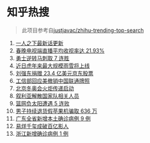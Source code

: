 # 知乎热搜

> 此项目参考自[justjavac/zhihu-trending-top-search](https://github.com/justjavac/zhihu-trending-top-search/blob/main/utils.ts)

<!-- BEGIN -->
  <!-- 最后更新时间:Thu Feb 03 2022 23:09:22 GMT+0000 (Coordinated Universal Time) -->
  1. [一人之下最新话更新](https://www.zhihu.com/search?q=一人之下)
1. [春晚电视端直播平均收视率达 21.93%](https://www.zhihu.com/search?q=春晚收视率)
1. [勇士逆转马刺取 7 连胜](https://www.zhihu.com/search?q=勇士)
1. [近日虎年来最大规模雨雪将上线](https://www.zhihu.com/search?q=虎年最大规模雨雪将上线)
1. [刘强东捐赠 23.4 亿美元京东股票](https://www.zhihu.com/search?q=刘强东捐赠股票)
1. [工信部回应美撤销中国联通牌照](https://www.zhihu.com/search?q=工信部回应美撤销中国联通牌照)
1. [北京冬奥会火炬传递启动](https://www.zhihu.com/search?q=冬奥会火炬传递)
1. [叙利亚解散国家队相关人员](https://www.zhihu.com/search?q=叙利亚世界杯)
1. [篮网负太阳遭遇 5 连败](https://www.zhihu.com/search?q=篮网)
1. [男子持续退货假苹果机骗取 636 万](https://www.zhihu.com/search?q=男子靠退货假苹果机骗取636万)
1. [广东全省新增本土确诊病例 9 例](https://www.zhihu.com/search?q=广东疫情)
1. [易烊千玺成破百亿影人](https://www.zhihu.com/search?q=易烊千玺成)
1. [浙江新增确诊病例 1 例](https://www.zhihu.com/search?q=浙江疫情)
  <!-- END -->
